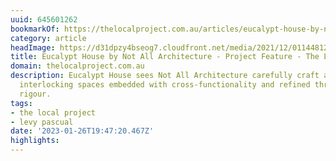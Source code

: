 ```yaml
---
uuid: 645601262
bookmarkOf: https://thelocalproject.com.au/articles/eucalypt-house-by-not-all-architecture-project-feature-the-local-project/?utm_source=densediscovery
category: article
headImage: https://d31dpzy4bseog7.cloudfront.net/media/2021/12/01144812/Eucalypt-House-by-Not-All-Architecture-Project-Feature-The-Local-Project-Image-16.jpg
title: Eucalypt House by Not All Architecture - Project Feature - The Local Project
domain: thelocalproject.com.au
description: Eucalypt House sees Not All Architecture carefully craft a series of
  interlocking spaces embedded with cross-functionality and refined through a considered
  rigour.
tags:
- the local project
- levy pascual
date: '2023-01-26T19:47:20.467Z'
highlights: 
---
```



